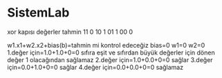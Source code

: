 # SistemLab
xor kapısı
değerler   tahmin
11           0
10           1
01           1
00           0

w1.x1+w2.x2+bias(b)=tahmin mi kontrol edeceğiz
bias=0
w1=0
w2=0
1.değer için=1.0+1.0+0=0 sıfıra eşit ve sıfırdan büyük değerler için dönen değer 1 olacağından sağlamaz
2.değer için=1.0+0.0+0=0 sağlar
3.değer için=0.0+1.0+0=0 sağlar
4.değer için=0.0+0.0+0=0 sağlamaz
